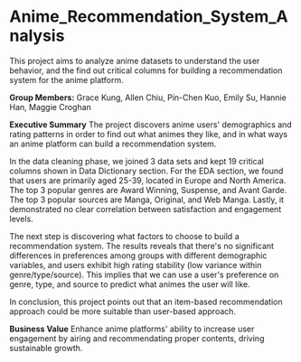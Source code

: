 # Anime_Recommendation_System_Analysis
This project aims to analyze anime datasets to understand the user behavior, and the find out critical columns for building a recommendation system for the anime platform.

**Group Members:** Grace Kung, Allen Chiu, Pin-Chen Kuo, Emily Su, Hannie Han, Maggie Croghan

**Executive Summary**
The project discovers anime users' demographics and rating patterns in order to find out what animes they like, and in what ways an anime platform can build a recommendation system.

In the data cleaning phase, we joined 3 data sets and kept 19 critical columns shown in Data Dictionary section. For the EDA section, we found that users are primarily aged 25-39, located in Europe and North America. The top 3 popular genres are Award Winning, Suspense, and Avant Garde. The top 3 popular sources are Manga, Original, and Web Manga. Lastly, it demonstrated no clear correlation between satisfaction and engagement levels.

The next step is discovering what factors to choose to build a recommendation system. The results reveals that there's no significant differences in preferences among groups with different demographic variables, and users exhibit high rating stability (low variance within genre/type/source). This implies that we can use a user's preference on genre, type, and source to predict what animes the user will like.

In conclusion, this project points out that an item-based recommendation approach could be more suitable than user-based approach.

**Business Value**
Enhance anime platforms' ability to increase user engagement by airing and recommendating proper contents, driving sustainable growth.
